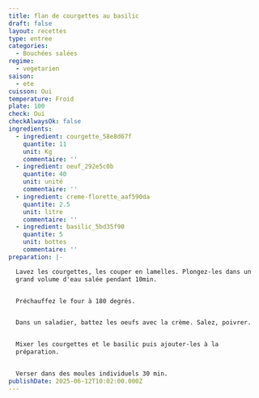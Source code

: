 ```yaml
---
title: flan de courgettes au basilic
draft: false
layout: recettes
type: entree
categories:
  - Bouchées salées
regime:
  - vegetarien
saison:
  - ete
cuisson: Oui
temperature: Froid
plate: 100
check: Oui
checkAlwaysOk: false
ingredients:
  - ingredient: courgette_58e8d67f
    quantite: 11
    unit: Kg
    commentaire: ''
  - ingredient: oeuf_292e5c0b
    quantite: 40
    unit: unité
    commentaire: ''
  - ingredient: creme-florette_aaf590da
    quantite: 2.5
    unit: litre
    commentaire: ''
  - ingredient: basilic_5bd35f90
    quantite: 5
    unit: bottes
    commentaire: ''
preparation: |-

  Lavez les courgettes, les couper en lamelles. Plongez-les dans un
  grand volume d'eau salée pendant 10min.


  Préchauffez le four à 180 degrés.


  Dans un saladier, battez les oeufs avec la crème. Salez, poivrer.


  Mixer les courgettes et le basilic puis ajouter-les à la
  préparation.


  Verser dans des moules individuels 30 min.
publishDate: 2025-06-12T10:02:00.000Z
---
```

